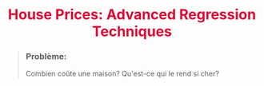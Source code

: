  #    <center><span style="color:#dd0a35">   House Prices: Advanced Regression Techniques </span> </center>
 > ### Problème: 
 >  Combien coûte une maison? 
 >  Qu'est-ce qui le rend si cher?
 
 <br>
 
 
